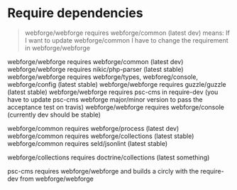 # Require dependencies

> webforge/webforge requires webforge/common (latest dev) 
means: If I want to update webforge/common I have to change the requirement in webforge/webforge

webforge/webforge requires webforge/common (latest dev) 
webforge/webforge requires nikic/php-parser (latest stable)
webforge/webforge requires webforge/types, webforeg/console, webforge/config (latest stable)
webforge/webforge requires guzzle/guzzle (latest stable)
webforge/webforge requires psc-cms in require-dev (you have to update psc-cms webforge major/minor version to pass the acceptance test on travis)
webforge/webforge requires webforge/console (currently dev should be stable)

webforge/common requires webforge/process (latest dev)
webforge/common requires webforge/collections (latest stable)
webforge/common requires seld/jsonlint (latest stable)

webforge/collections requires doctrine/collections (latest something)

psc-cms requires webforge/webforge and builds a circly with the require-dev from webforge/webforge

